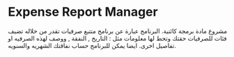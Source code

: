 # Expense Report Manager 
مشروع مادة برمجة كائنية.
البرنامج عبارة عن برنامج متتبع صرفيات تقدر من خلاله تضيف فئات للصرفيات حقتك وتحط لها معلومات مثل :
التاريخ , النفقة , ووصف لهذه الصرفيه او تفاصيل اخرى. 
ايضا يمكن للبرنامج حساب نفاقتك الشهريه والسنويه. 
